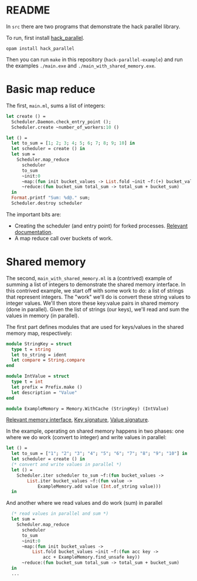 # README

In `src` there are two programs that demonstrate the hack parallel library. 

To run, first install [hack_parallel](https://github.com/rvantonder/hack_parallel#install-and-example).

```
opam install hack_parallel
```

Then you can run `make` in this repository (`hack-parallel-example`) and run the examples `./main.exe` and `./main_with_shared_memory.exe`.

# Basic map reduce 

The first, `main.ml`, sums a list of integers:

```ocaml
let create () =
  Scheduler.Daemon.check_entry_point ();
  Scheduler.create ~number_of_workers:10 ()

let () =
  let to_sum = [1; 2; 3; 4; 5; 6; 7; 8; 9; 10] in
  let scheduler = create () in
  let sum =
    Scheduler.map_reduce
      scheduler
      to_sum
      ~init:0
      ~map:(fun init bucket_values -> List.fold ~init ~f:(+) bucket_values)
      ~reduce:(fun bucket_sum total_sum -> total_sum + bucket_sum)
  in
  Format.printf "Sum: %d@." sum;
  Scheduler.destroy scheduler
```

The important bits are:
- Creating the scheduler (and entry point) for forked processes. [Relevant documentation](https://github.com/rvantonder/hack-parallel/blob/master/src/interface/hack_parallel_intf.mli#L435-L438).
- A map reduce call over buckets of work. 

# Shared memory

The second, `main_with_shared_memory.ml` is a (contrived) example of summing a list of integers to demonstrate the shared memory interface. In this contrived example, we
start off with some work to do: a list of strings that represent integers. The "work" we'll do is convert these string values to integer values.
We'll then store these key:value pairs in shared memory (done in parallel). Given the list of strings (our keys), we'll read and sum the values
in memory (in parallel).

The first part defines modules that are used for keys/values in the shared memory map, respectively:

```ocaml
module StringKey = struct
  type t = string
  let to_string = ident
  let compare = String.compare
end

module IntValue = struct
  type t = int
  let prefix = Prefix.make ()
  let description = "Value"
end

module ExampleMemory = Memory.WithCache (StringKey) (IntValue)
```

[Relevant memory interface](https://github.com/rvantonder/hack-parallel/blob/master/src/interface/memory.mli#L107-L216), [Key signature](https://github.com/rvantonder/hack-parallel/blob/master/src/heap/sharedMem.ml#L723-L731), [Value signature](https://github.com/rvantonder/hack-parallel/blob/master/src/heap/value.ml#L12-L25).

In the example, operating on shared memory happens in two phases: one where we do work (convert to integer) and write values in parallel:

```ocaml
let () =
  let to_sum = ["1"; "2"; "3"; "4"; "5"; "6"; "7"; "8"; "9"; "10"] in
  let scheduler = create () in
  (* convert and write values in parallel *)
  let () =
    Scheduler.iter scheduler to_sum ~f:(fun bucket_values ->
        List.iter bucket_values ~f:(fun value ->
            ExampleMemory.add value (Int.of_string value)))
  in
```

And another where we read values and do work (sum) in parallel

```ocaml
  (* read values in parallel and sum *)
  let sum =
    Scheduler.map_reduce
      scheduler
      to_sum
      ~init:0
      ~map:(fun init bucket_values ->
          List.fold bucket_values ~init ~f:(fun acc key ->
              acc + ExampleMemory.find_unsafe key))
      ~reduce:(fun bucket_sum total_sum -> total_sum + bucket_sum)
  in
  ...
```
